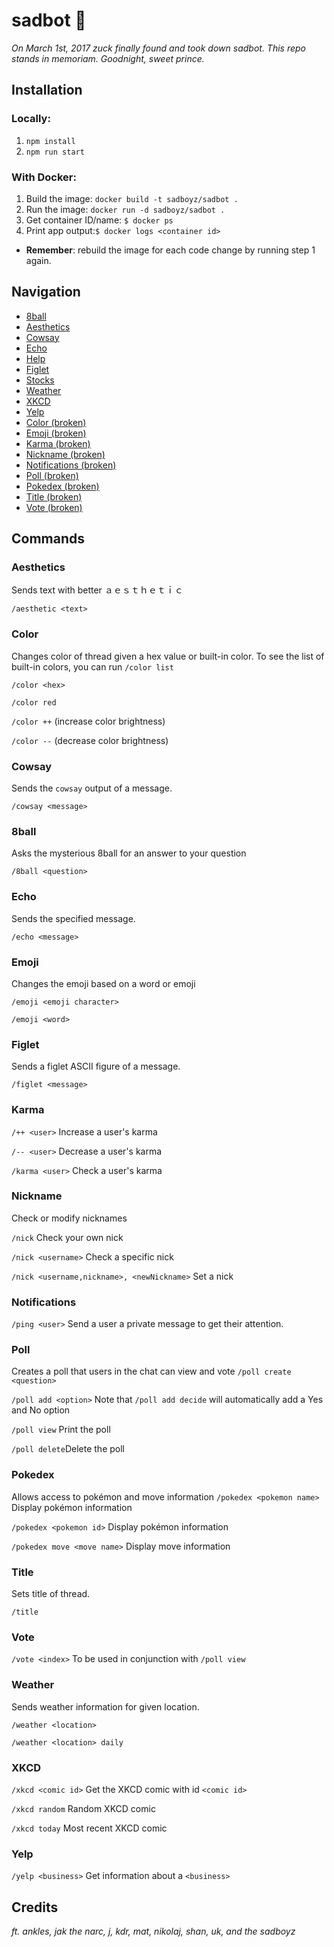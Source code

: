 # sadbot 🌊
*On March 1st, 2017 zuck finally found and took down sadbot. This repo stands in memoriam. Goodnight, sweet prince.*

## Installation
### Locally:
  1. `npm install`
  2. `npm run start`

### With Docker:
  1. Build the image: `docker build -t sadboyz/sadbot .`
  2. Run the image: `docker run -d sadboyz/sadbot .`
  3. Get container ID/name: `$ docker ps`
  4. Print app output:`$ docker logs <container id>`

* **Remember**: rebuild the image for each code change by running step 1 again.

## Navigation
* [8ball](#8ball)
* [Aesthetics](#aesthetics)
* [Cowsay](#cowsay)
* [Echo](#echo)
* [Help](#help)
* [Figlet](#figlet)
* [Stocks](#stocks)
* [Weather](#weather)
* [XKCD](#XKCD)
* [Yelp](#Yelp)
* [Color (broken)](#color)
* [Emoji (broken)](#emoji)
* [Karma (broken)](#karma)
* [Nickname (broken)](#nickname)
* [Notifications (broken)](#ping)
* [Poll (broken)](#poll)
* [Pokedex (broken)](#pokedex)
* [Title (broken)](#title)
* [Vote (broken)](#vote)

## Commands


### Aesthetics
Sends text with better ａｅｓｔｈｅｔｉｃ

`/aesthetic <text>`

### Color
Changes color of thread given a hex value or built-in color. To see the list of built-in colors, you can run `/color list`

`/color <hex>`

`/color red`

`/color ++` (increase color brightness)

`/color --` (decrease color brightness)

### Cowsay
Sends the `cowsay` output of a message.

`/cowsay <message>`

### 8ball
Asks the mysterious 8ball for an answer to your question

`/8ball <question>`

### Echo
Sends the specified message.

`/echo <message>`

### Emoji
Changes the emoji based on a word or emoji

`/emoji <emoji character>`

`/emoji <word>`

### Figlet
Sends a figlet ASCII figure of a message.

`/figlet <message>`

### Karma
`/++ <user>` Increase a user's karma

`/-- <user>` Decrease a user's karma

`/karma <user>` Check a user's karma

### Nickname
Check or modify nicknames

`/nick` Check your own nick

`/nick <username>` Check a specific nick

`/nick <username,nickname>, <newNickname>` Set a nick

### Notifications
`/ping <user>` Send a user a private message to get their attention.

### Poll
Creates a poll that users in the chat can view and vote
`/poll create <question>`

`/poll add <option>` Note that `/poll add decide` will automatically add a Yes and No option

`/poll view` Print the poll

`/poll delete`Delete the poll

### Pokedex
Allows access to pokémon and move information
`/pokedex <pokemon name>` Display pokémon information

`/pokedex <pokemon id>` Display pokémon information

`/pokedex move <move name>` Display move information

### Title
Sets title of thread.

`/title`

### Vote
`/vote <index>` To be used in conjunction with `/poll view`

### Weather
Sends weather information for given location.

`/weather <location>`

`/weather <location> daily`

### XKCD
`/xkcd <comic id>` Get the XKCD comic with id `<comic id>`

`/xkcd random` Random XKCD comic

`/xkcd today` Most recent XKCD comic

### Yelp
`/yelp <business>` Get information about a `<business>`


## Credits
*ft. ankles, jak the narc, j, kdr, mat, nikolaj, shan, uk, and the sadboyz*
